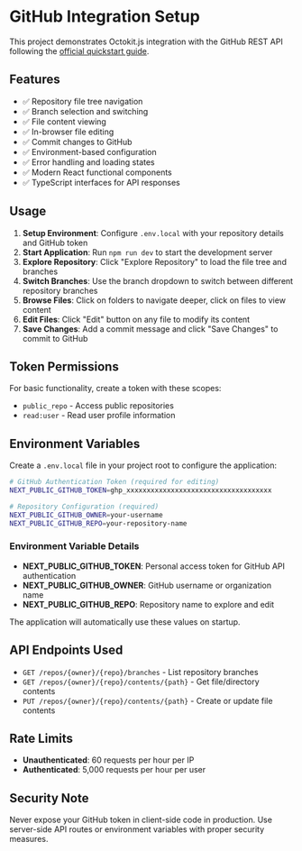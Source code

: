 # GitHub Integration Setup

This project demonstrates Octokit.js integration with the GitHub REST API following the [official quickstart guide](https://docs.github.com/en/rest/quickstart?apiVersion=2022-11-28&tool=javascript).

## Features

- ✅ Repository file tree navigation
- ✅ Branch selection and switching
- ✅ File content viewing
- ✅ In-browser file editing
- ✅ Commit changes to GitHub
- ✅ Environment-based configuration
- ✅ Error handling and loading states
- ✅ Modern React functional components
- ✅ TypeScript interfaces for API responses

## Usage

1. **Setup Environment**: Configure `.env.local` with your repository details and GitHub token
2. **Start Application**: Run `npm run dev` to start the development server
3. **Explore Repository**: Click "Explore Repository" to load the file tree and branches
4. **Switch Branches**: Use the branch dropdown to switch between different repository branches
5. **Browse Files**: Click on folders to navigate deeper, click on files to view content
6. **Edit Files**: Click "Edit" button on any file to modify its content
7. **Save Changes**: Add a commit message and click "Save Changes" to commit to GitHub

## Token Permissions

For basic functionality, create a token with these scopes:
- `public_repo` - Access public repositories
- `read:user` - Read user profile information

## Environment Variables

Create a `.env.local` file in your project root to configure the application:

```bash
# GitHub Authentication Token (required for editing)
NEXT_PUBLIC_GITHUB_TOKEN=ghp_xxxxxxxxxxxxxxxxxxxxxxxxxxxxxxxxxxxx

# Repository Configuration (required)
NEXT_PUBLIC_GITHUB_OWNER=your-username
NEXT_PUBLIC_GITHUB_REPO=your-repository-name
```

### Environment Variable Details

- **NEXT_PUBLIC_GITHUB_TOKEN**: Personal access token for GitHub API authentication
- **NEXT_PUBLIC_GITHUB_OWNER**: GitHub username or organization name
- **NEXT_PUBLIC_GITHUB_REPO**: Repository name to explore and edit

The application will automatically use these values on startup.

## API Endpoints Used

- `GET /repos/{owner}/{repo}/branches` - List repository branches
- `GET /repos/{owner}/{repo}/contents/{path}` - Get file/directory contents
- `PUT /repos/{owner}/{repo}/contents/{path}` - Create or update file contents

## Rate Limits

- **Unauthenticated**: 60 requests per hour per IP
- **Authenticated**: 5,000 requests per hour per user

## Security Note

Never expose your GitHub token in client-side code in production. Use server-side API routes or environment variables with proper security measures. 